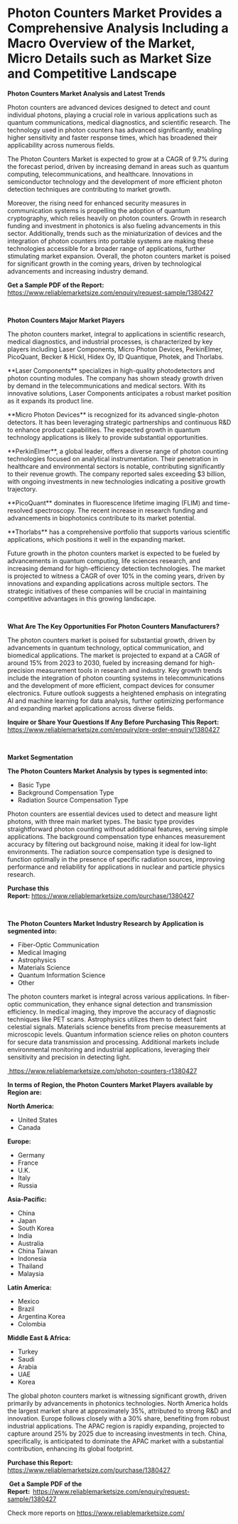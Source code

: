 <p><h1>Photon Counters Market Provides a Comprehensive Analysis Including a Macro Overview of the Market, Micro Details such as Market Size and Competitive Landscape</h1></p><p><strong>Photon Counters Market Analysis and Latest Trends</strong></p>
<p><p>Photon counters are advanced devices designed to detect and count individual photons, playing a crucial role in various applications such as quantum communications, medical diagnostics, and scientific research. The technology used in photon counters has advanced significantly, enabling higher sensitivity and faster response times, which has broadened their applicability across numerous fields.</p><p>The Photon Counters Market is expected to grow at a CAGR of 9.7% during the forecast period, driven by increasing demand in areas such as quantum computing, telecommunications, and healthcare. Innovations in semiconductor technology and the development of more efficient photon detection techniques are contributing to market growth. </p><p>Moreover, the rising need for enhanced security measures in communication systems is propelling the adoption of quantum cryptography, which relies heavily on photon counters. Growth in research funding and investment in photonics is also fueling advancements in this sector. Additionally, trends such as the miniaturization of devices and the integration of photon counters into portable systems are making these technologies accessible for a broader range of applications, further stimulating market expansion. Overall, the photon counters market is poised for significant growth in the coming years, driven by technological advancements and increasing industry demand.</p></p>
<p><strong>Get a Sample PDF of the Report:&nbsp;</strong> <a href="https://www.reliablemarketsize.com/enquiry/request-sample/1380427?utm_campaign=2115&utm_medium=2&utm_source=Github&utm_content=ia&utm_term=21022025&utm_id=photon-counters">https://www.reliablemarketsize.com/enquiry/request-sample/1380427</a></p>
<p>&nbsp;</p>
<p><strong>Photon Counters Major Market Players</strong></p>
<p><p>The photon counters market, integral to applications in scientific research, medical diagnostics, and industrial processes, is characterized by key players including Laser Components, Micro Photon Devices, PerkinElmer, PicoQuant, Becker & Hickl, Hidex Oy, ID Quantique, Photek, and Thorlabs. </p><p>**Laser Components** specializes in high-quality photodetectors and photon counting modules. The company has shown steady growth driven by demand in the telecommunications and medical sectors. With its innovative solutions, Laser Components anticipates a robust market position as it expands its product line.</p><p>**Micro Photon Devices** is recognized for its advanced single-photon detectors. It has been leveraging strategic partnerships and continuous R&D to enhance product capabilities. The expected growth in quantum technology applications is likely to provide substantial opportunities.</p><p>**PerkinElmer**, a global leader, offers a diverse range of photon counting technologies focused on analytical instrumentation. Their penetration in healthcare and environmental sectors is notable, contributing significantly to their revenue growth. The company reported sales exceeding $3 billion, with ongoing investments in new technologies indicating a positive growth trajectory.</p><p>**PicoQuant** dominates in fluorescence lifetime imaging (FLIM) and time-resolved spectroscopy. The recent increase in research funding and advancements in biophotonics contribute to its market potential. </p><p>**Thorlabs** has a comprehensive portfolio that supports various scientific applications, which positions it well in the expanding market. </p><p>Future growth in the photon counters market is expected to be fueled by advancements in quantum computing, life sciences research, and increasing demand for high-efficiency detection technologies. The market is projected to witness a CAGR of over 10% in the coming years, driven by innovations and expanding applications across multiple sectors. The strategic initiatives of these companies will be crucial in maintaining competitive advantages in this growing landscape.</p></p>
<p>&nbsp;</p>
<p><strong>What Are The Key Opportunities For Photon Counters Manufacturers?</strong></p>
<p><p>The photon counters market is poised for substantial growth, driven by advancements in quantum technology, optical communication, and biomedical applications. The market is projected to expand at a CAGR of around 15% from 2023 to 2030, fueled by increasing demand for high-precision measurement tools in research and industry. Key growth trends include the integration of photon counting systems in telecommunications and the development of more efficient, compact devices for consumer electronics. Future outlook suggests a heightened emphasis on integrating AI and machine learning for data analysis, further optimizing performance and expanding market applications across diverse fields.</p></p>
<p><strong>Inquire or Share Your Questions If Any Before Purchasing This Report:</strong> <a href="https://www.reliablemarketsize.com/enquiry/pre-order-enquiry/1380427?utm_campaign=2115&utm_medium=2&utm_source=Github&utm_content=ia&utm_term=21022025&utm_id=photon-counters">https://www.reliablemarketsize.com/enquiry/pre-order-enquiry/1380427</a></p>
<p>&nbsp;</p>
<p><strong>Market Segmentation</strong></p>
<p><strong>The Photon Counters Market Analysis by types is segmented into:</strong></p>
<p><ul><li>Basic Type</li><li>Background Compensation Type</li><li>Radiation Source Compensation Type</li></ul></p>
<p><p>Photon counters are essential devices used to detect and measure light photons, with three main market types. The basic type provides straightforward photon counting without additional features, serving simple applications. The background compensation type enhances measurement accuracy by filtering out background noise, making it ideal for low-light environments. The radiation source compensation type is designed to function optimally in the presence of specific radiation sources, improving performance and reliability for applications in nuclear and particle physics research.</p></p>
<p><strong>Purchase this Report:&nbsp;</strong><a href="https://www.reliablemarketsize.com/purchase/1380427?utm_campaign=2115&utm_medium=2&utm_source=Github&utm_content=ia&utm_term=21022025&utm_id=photon-counters">https://www.reliablemarketsize.com/purchase/1380427</a></p>
<p>&nbsp;</p>
<p><strong>The Photon Counters Market Industry Research by Application is segmented into:</strong></p>
<p><ul><li>Fiber-Optic Communication</li><li>Medical Imaging</li><li>Astrophysics</li><li>Materials Science</li><li>Quantum Information Science</li><li>Other</li></ul></p>
<p><p>The photon counters market is integral across various applications. In fiber-optic communication, they enhance signal detection and transmission efficiency. In medical imaging, they improve the accuracy of diagnostic techniques like PET scans. Astrophysics utilizes them to detect faint celestial signals. Materials science benefits from precise measurements at microscopic levels. Quantum information science relies on photon counters for secure data transmission and processing. Additional markets include environmental monitoring and industrial applications, leveraging their sensitivity and precision in detecting light.</p></p>
<p><a href="https://www.reliablemarketsize.com/photon-counters-r1380427?utm_campaign=2115&utm_medium=2&utm_source=Github&utm_content=ia&utm_term=21022025&utm_id=photon-counters">&nbsp;https://www.reliablemarketsize.com/photon-counters-r1380427</a></p>
<p><strong>In terms of Region, the Photon Counters Market Players available by Region are:</strong></p>
<p>
    <p> <strong> North America: </strong>
        <ul>
            <li>United States</li>
            <li>Canada</li>
        </ul>
        </p> 
    <p> <strong> Europe: </strong>
        <ul>
            <li>Germany</li>
            <li>France</li>
            <li>U.K.</li>
            <li>Italy</li>
            <li>Russia</li>
        </ul>
        </p> 
    <p> <strong> Asia-Pacific: </strong>
        <ul>
            <li>China</li>
            <li>Japan</li>
            <li>South Korea</li>
            <li>India</li>
            <li>Australia</li>
            <li>China Taiwan</li>
            <li>Indonesia</li>
            <li>Thailand</li>
            <li>Malaysia</li>
        </ul>
        </p> 
    <p> <strong> Latin America: </strong>
        <ul>
            <li>Mexico</li>
            <li>Brazil</li>
            <li>Argentina Korea</li>
            <li>Colombia</li>
        </ul>
        </p> 
    <p> <strong> Middle East & Africa: </strong>
        <ul>
            <li>Turkey</li>
            <li>Saudi</li>
            <li>Arabia</li>
            <li>UAE</li>
            <li>Korea</li>
        </ul>
    </p>
    </p>
<p><p>The global photon counters market is witnessing significant growth, driven primarily by advancements in photonics technologies. North America holds the largest market share at approximately 35%, attributed to strong R&D and innovation. Europe follows closely with a 30% share, benefiting from robust industrial applications. The APAC region is rapidly expanding, projected to capture around 25% by 2025 due to increasing investments in tech. China, specifically, is anticipated to dominate the APAC market with a substantial contribution, enhancing its global footprint.</p></p>
<p><strong>Purchase this Report: </strong><a href="https://www.reliablemarketsize.com/purchase/1380427?utm_campaign=2115&utm_medium=2&utm_source=Github&utm_content=ia&utm_term=21022025&utm_id=photon-counters">https://www.reliablemarketsize.com/purchase/1380427</a></p>
<p>&nbsp;<strong>Get a Sample PDF of the Report:&nbsp;&nbsp;</strong><a href="https://www.reliablemarketsize.com/enquiry/request-sample/1380427?utm_campaign=2115&utm_medium=2&utm_source=Github&utm_content=ia&utm_term=21022025&utm_id=photon-counters">https://www.reliablemarketsize.com/enquiry/request-sample/1380427</a></p>
<p><strong></strong></p>
<p>Check more reports on <a href="https://www.reliablemarketsize.com/?utm_campaign=2115&utm_medium=2&utm_source=Github&utm_content=ia&utm_term=21022025&utm_id=photon-counters">https://www.reliablemarketsize.com/</a></p>